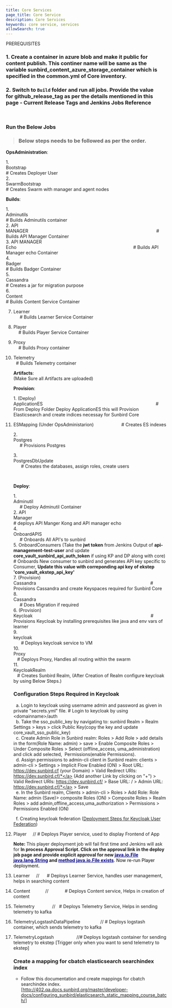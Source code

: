 ```yaml
---
title: Core Services
page_title: Core Service
description: Core Services
keywords: core service, services
allowSearch: true
--- 
```



PREREQUISITES



<h3 id="CoreServices-1.Createacontainerinazureblobandmakeitpublicforcontentpublish.Thiscontinernamewillbesameasthevariablesunbird_content_azure_storage_containerwhichisspecifiedinthecommon.ymlofCoreinventory.">1. Create a container in azure blob and make it public for content publish. This continer name will be same as the variable <strong>sunbird_content_azure_storage_container</strong> which is specified in the common.yml of Core inventory.</h3><h3 id="CoreServices-2.SwitchtoBuildfolderandrunalljobs.Providethevalueforgithub_release_tagasperthedetailsmentionedinthispage-CurrentReleaseTagsandJenkinsJobsReference">2. Switch to <code>Build</code><span> </span>folder and run all jobs. Provide the value for <strong>github_release_tag</strong><span> </span>as per the details mentioned in this page - <a style="text-decoration: none;" href="https://project-sunbird.atlassian.net/wiki/spaces/DevOps/pages/1025376293/Current+Release+Tags+and+Jenkins+Jobs+Reference" rel="nofollow">Current Release Tags and Jenkins Jobs Reference</a></h3><p><br/></p><h3 id="CoreServices-RuntheBelowJobs"><strong>Run the Below Jobs</strong></h3><blockquote><h3 id="CoreServices-Belowstepsneedstobefollowedaspertheorder.">Below steps needs to be followed as per the order.</h3></blockquote><p><strong>OpsAdministration</strong>:</p><p>1. Bootstrap                                                                                                               # Creates Deployer User<br/>2. SwarmBootstrap                                                                                                    # Creates Swarm with manager and agent nodes</p><p><strong>Builds</strong>:</p><p>1. Adminutils                                                                                                              # Builds Adminutils container<br/>2. API MANAGER                                                                                                      # Builds API Manager Container<br/>3. API MANAGER Echo                                                                                             # Builds API Manager echo Container<br/>4. Badger                                                                                                                  # Builds Badger Container<br/>5. Cassandra                                                                                                            # Creates a jar for migration purpose<br/>6. Content                                                                                                                 # Builds Content Service Container<br/>

7. Learner                                                                                                                 # Builds Learner Service Container<br/>

8. Player                                                                                                                   # Builds Player Service Container<br/>

9. Proxy                                                                                                                    # Builds Proxy container<br/>

10. Telemetry                                                                                                           # Builds Telemetry container</p><p><strong>Artifacts</strong>:<br/>(Make Sure all Artifacts are uploaded)</p><p><strong>Provision</strong>:</p><p>1. (Deploy) ApplicationES                                                                                          # From Deploy Folder Deploy ApplicationES this will Provision Elasticsearch and create indices necessay for Sunbird Core</p><p>
2. ESMapping (Under OpsAdministarion)                      # Creates ES indexes</p><p>2. Postgres                                                                                                                # Provisions Postgres</p><p>3. PostgresDbUpdate                                                                                                # Creates the databases, assign roles, create users</p><p><br/></p><p><strong>Deploy</strong>:</p><p>1. Adminutil                                                                                                               # Deploy Adminutil Container<br/>2. API Manager                                                                                                         # deploys API Manger Kong and API manager echo<br/>4. OnboardAPIS                                                                                                        # Onboards All API's to sunbird<br/>5. OnboardConsumers (Take the <strong>jwt token</strong> from Jenkins Output of <strong>api-management-test-user</strong> and update  <strong>core_vault_sunbird_api_auth_token</strong> if using KP and DP along with core) # Onboards New consumer to sunbird and generates API key specific to Consumer, <strong>Update this value with correponding api key of ekstep 'core_vault_ekstep_api_key'</strong> <br/>7. (Provision) Cassandra                                                                                           # Provisions Cassandra and create Keyspaces required for Sunbird Core<br/>8. Cassandra                                                                                                             # Does Migration if required<br/>6. (Provision) Keycloak                                                                                              # Provisions Keycloak by installing prerequisites like java and env vars of learner<br/>9. keycloak                                                                                                                 # Deploys keycloak service to VM<br/>10. Proxy                                                                                                                   # Deploys Proxy, Handles all routing within the swarm<br/>11. KeycloakRealm                                                                                                   # Creates Sunbird Realm, (After Creation of Realm configure keycloak by using Below Steps.)</p><h3 id="CoreServices-ConfigurationStepsRequiredinKeycloak"><strong>Configuration Steps Required in Keycloak</strong></h3><p>  a. Login to keycloak using username admin and password as given in private &quot;secrets.yml&quot; file. # Login to keycloak by using &lt;domainname&gt;/auth<br/>  b. Take the sso_public_key by navigating to: sunbird Realm &gt; Realm Settings &gt; keys &gt; click Public Key(copy the key and update core_vault_sso_public_key)<br/>  c. Create Admin Role in Sunbird realm: Roles &gt; Add Role &gt; add details in the form(Role Name: admin) &gt; save &gt; Enable Composite Roles &gt; Under Composite Roles &gt; Select (offline_access, uma_administration) and click add selected,  Permissions(enable Permissions).<br/>  d. Assign permissions to admin-cli client in Sunbird realm: clients &gt; admin-cli &gt; Settings &gt; Implicit Flow Enabled (ON) &gt; Root URL: <a href="https://dev.sunbird.cf" class="external-link" rel="nofollow">https://dev.sunbird.cf</a> (your Domain) &gt; Valid Redirect URIs: <a href="https://dev.sunbird.cf/*" class="external-link" rel="nofollow">https://dev.sunbird.cf/*</a> (Add another Link by clicking on &quot;+&quot;) &gt; Valid Redirect URIs: <a href="https://dev.sunbird.cf/" class="external-link" rel="nofollow">https://dev.sunbird.cf/</a> &gt; Base URL: / &gt; Admin URL: <a href="https://dev.sunbird.cf/*" class="external-link" rel="nofollow">https://dev.sunbird.cf/*</a> &gt; Save<br/>  e. In the Sunbird realm, Clients &gt; admin-cli &gt; Roles &gt; Add Role: Role Name: admin (Save)&gt; composite Roles (ON) &gt; Composite Roles &gt; Realm Roles &gt; add admin,offline_access,uma_authorization &gt; Permissions &gt; Permissions Enabled (ON)</p><p>  f. Creating keycloak federation (<a href="https://project-sunbird.atlassian.net/wiki/spaces/SBDES/pages/1021673496/Deployment+Steps+for+Keycloak+User+Federation" data-linked-resource-id="1021673496" data-linked-resource-version="15" data-linked-resource-type="page">Deployment Steps for Keycloak User Federation</a>)</p><p>

12. Player     // # Deploys Player service, used to display Frontend of App</p><p><strong>Note: </strong>This player deployment job will fail first time and Jenkins will ask for <strong>In process Approval Script. Click on the approval link in the deploy job page and provide explicit approval for new <span style="color: rgb(0,0,128);"><u>java.io.File java.lang.String</u></span> and <span style="color: rgb(0,0,128);"><u>method java.io.File</u><u> exists</u></span></strong><span style="color: rgb(0,0,0);">. Now re-run Player deployment.</span>

13. Learner                 //      # Deploys Learner Service, handles user management, helps in searching content<br/>



14. Content            //             # Deploys Content service, Helps in creation of content<br/>


15. Telemetry              //   # Deploys Telemetry Service, Helps in sending telemetry to kafka

16. TelemetryLogstashDataPipeline                // # Deploys logstash container, which sends telemetry to kafka</p><p>

17. TelemetryLogstash                  //# Deploys logstash container for sending telemetry to ekstep [Trigger only when you want to send telemetry to ekstep]</p><h3 id="CoreServices-Createamappingforcbatchelasticsearchsearchindexindex"><strong>Create a mapping for cbatch elasticsearch searchindex index</strong></h3><ul><li>Follow this documentation and create mappings for cbatch searchindex index. [<a href="http://402.qa.docs.sunbird.org/master/developer-docs/configuring_sunbird/elasticsearch_static_mapping_course_batch/" class="external-link" rel="nofollow">http://402.qa.docs.sunbird.org/master/developer-docs/configuring_sunbird/elasticsearch_static_mapping_course_batch/</a>]</li></ul>